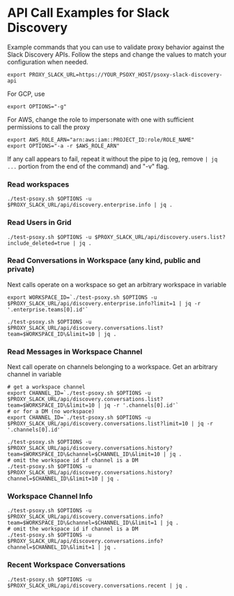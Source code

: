 # API Call Examples for Slack Discovery

Example commands that you can use to validate proxy behavior against the Slack Discovery APIs.
Follow the steps and change the values to match your configuration when needed.

```shell
export PROXY_SLACK_URL=https://YOUR_PSOXY_HOST/psoxy-slack-discovery-api
```

For GCP, use
```shell
export OPTIONS="-g"
```

For AWS, change the role to impersonate with one with sufficient permissions to call the proxy
```shell
export AWS_ROLE_ARN="arn:aws:iam::PROJECT_ID:role/ROLE_NAME"
export OPTIONS="-a -r $AWS_ROLE_ARN"
```

If any call appears to fail, repeat it without the pipe to jq (eg, remove `| jq ...` portion from
the end of the command) and "-v" flag.

### Read workspaces
```shell
./test-psoxy.sh $OPTIONS -u $PROXY_SLACK_URL/api/discovery.enterprise.info | jq .
```

### Read Users in Grid
```shell
./test-psoxy.sh $OPTIONS -u $PROXY_SLACK_URL/api/discovery.users.list?include_deleted=true | jq .
```

### Read Conversations in Workspace (any kind, public and private)

Next calls operate on a workspace so get an arbitrary workspace in variable
```shell
export WORKSPACE_ID=`./test-psoxy.sh $OPTIONS -u $PROXY_SLACK_URL/api/discovery.enterprise.info?limit=1 | jq -r '.enterprise.teams[0].id'`
```

```shell
./test-psoxy.sh $OPTIONS -u $PROXY_SLACK_URL/api/discovery.conversations.list?team=$WORKSPACE_ID\&limit=10 | jq .
```

### Read Messages in Workspace Channel

Next call operate on channels belonging to a workspace. Get an arbitrary channel in variable
```shell
# get a workspace channel
export CHANNEL_ID=`./test-psoxy.sh $OPTIONS -u $PROXY_SLACK_URL/api/discovery.conversations.list?team=$WORKSPACE_ID\&limit=10 | jq -r '.channels[0].id'`
# or for a DM (no workspace)
export CHANNEL_ID=`./test-psoxy.sh $OPTIONS -u $PROXY_SLACK_URL/api/discovery.conversations.list?limit=10 | jq -r '.channels[0].id'`
```

```shell
./test-psoxy.sh $OPTIONS -u $PROXY_SLACK_URL/api/discovery.conversations.history?team=$WORKSPACE_ID\&channel=$CHANNEL_ID\&limit=10 | jq .
# omit the workspace id if channel is a DM
./test-psoxy.sh $OPTIONS -u $PROXY_SLACK_URL/api/discovery.conversations.history?channel=$CHANNEL_ID\&limit=10 | jq .
```

### Workspace Channel Info
```shell
./test-psoxy.sh $OPTIONS -u $PROXY_SLACK_URL/api/discovery.conversations.info?team=$WORKSPACE_ID\&channel=$CHANNEL_ID\&limit=1 | jq .
# omit the workspace id if channel is a DM
./test-psoxy.sh $OPTIONS -u $PROXY_SLACK_URL/api/discovery.conversations.info?channel=$CHANNEL_ID\&limit=1 | jq .
```

### Recent Workspace Conversations
```shell
./test-psoxy.sh $OPTIONS -u $PROXY_SLACK_URL/api/discovery.conversations.recent | jq .
```
